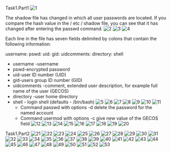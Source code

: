 
Task1.Part1
![1](https://user-images.githubusercontent.com/75836953/104859691-baf6bf00-592f-11eb-89e7-22a5055c466d.png)

   The shadow file has changed in which all user passwords are located.
   If you compare the hash value in the / etc / shadow file, you can see that it has changed after entering the passwd command. 
![2](https://user-images.githubusercontent.com/75836953/104859693-bc27ec00-592f-11eb-9ddb-c293c5340325.png)
![3](https://user-images.githubusercontent.com/75836953/104859694-bc27ec00-592f-11eb-8d98-6e6b81aa9d37.png)
![4](https://user-images.githubusercontent.com/75836953/104859695-bcc08280-592f-11eb-89d2-05d57b064492.png)

Each line in the file has seven fields delimited by colons that contain the following information:

   username: pswd: uid: gid: uidcomments: directory: shell

 - username -username 
 - pswd-encrypted password
 - uid-user ID number (UID) 
 - gid-users group ID number (GID)
 - uidcomments -comment, extended user description, for example full name of the user (GECOS)
 - directory -user home directory 
 - shell - login shell (defaults - /bin/bash)
![5](https://user-images.githubusercontent.com/75836953/104859696-bcc08280-592f-11eb-8771-9fe16437e653.png)
![6](https://user-images.githubusercontent.com/75836953/104859698-bd591900-592f-11eb-99af-77fa7822587b.png)
![7](https://user-images.githubusercontent.com/75836953/104859699-bd591900-592f-11eb-86f1-910d9323add5.png)
![8](https://user-images.githubusercontent.com/75836953/104859701-bdf1af80-592f-11eb-9989-b5811e235489.png)
![9](https://user-images.githubusercontent.com/75836953/104859703-bdf1af80-592f-11eb-8c3f-4238bc653b4a.png)
![10](https://user-images.githubusercontent.com/75836953/104859705-bf22dc80-592f-11eb-8e26-57c78824e444.png)
![11](https://user-images.githubusercontent.com/75836953/104859706-bf22dc80-592f-11eb-9dc5-cc051b959579.png)
   - Command  passwd  with options  -d  delete the password for the named account
   - Command  usermod  with options -c  give new value of the GECOS field
![12](https://user-images.githubusercontent.com/75836953/104859708-bfbb7300-592f-11eb-8917-24ecf9ab8f9d.png)
![13](https://user-images.githubusercontent.com/75836953/104859709-c0540980-592f-11eb-80aa-7e04cac150e0.png)
![14](https://user-images.githubusercontent.com/75836953/104859710-c0540980-592f-11eb-828c-266a2bf8ef27.png)
![15](https://user-images.githubusercontent.com/75836953/104859711-c0eca000-592f-11eb-927d-62563a182932.png)
![16](https://user-images.githubusercontent.com/75836953/104859712-c0eca000-592f-11eb-8009-6e537bac40c9.png)
![17](https://user-images.githubusercontent.com/75836953/104859713-c1853680-592f-11eb-84a5-c4409c21dba7.png)
![18](https://user-images.githubusercontent.com/75836953/104859714-c1853680-592f-11eb-8877-73592c2a6381.png)
![19](https://user-images.githubusercontent.com/75836953/104859715-c21dcd00-592f-11eb-974a-ed8d98dae7af.png)
![20](https://user-images.githubusercontent.com/75836953/104859716-c21dcd00-592f-11eb-8b4d-cccb4e19156e.png)

Task1.Part2
![21](https://user-images.githubusercontent.com/75836953/105500434-97cf6500-5ccb-11eb-9675-f1bdf70dec2c.png)
![22](https://user-images.githubusercontent.com/75836953/105500439-99992880-5ccb-11eb-87fa-0fadf5be41a9.png)
![23](https://user-images.githubusercontent.com/75836953/105500440-99992880-5ccb-11eb-9d39-b2419138f132.png)
![24](https://user-images.githubusercontent.com/75836953/105500442-9a31bf00-5ccb-11eb-9882-922be665dc57.png)
![25](https://user-images.githubusercontent.com/75836953/105500443-9a31bf00-5ccb-11eb-9427-8d4ecc192588.png)
![26](https://user-images.githubusercontent.com/75836953/105500444-9aca5580-5ccb-11eb-973a-38e3b579bc3b.png)
![27](https://user-images.githubusercontent.com/75836953/105500445-9b62ec00-5ccb-11eb-8e78-f1e8eabc33b0.png)
![28](https://user-images.githubusercontent.com/75836953/105500448-9b62ec00-5ccb-11eb-835c-26bd29994351.png)
![29](https://user-images.githubusercontent.com/75836953/105500449-9bfb8280-5ccb-11eb-80f0-49798b5b9a70.png)
![30](https://user-images.githubusercontent.com/75836953/105500450-9bfb8280-5ccb-11eb-99e2-60894e7837d0.png)
![31](https://user-images.githubusercontent.com/75836953/105500452-9c941900-5ccb-11eb-9369-bb5eec3af417.png)
![32](https://user-images.githubusercontent.com/75836953/105500454-9d2caf80-5ccb-11eb-817d-d41d28d6a82f.png)
![33](https://user-images.githubusercontent.com/75836953/105500456-9d2caf80-5ccb-11eb-8d05-c8523e72b5d5.png)
![34](https://user-images.githubusercontent.com/75836953/105500457-9dc54600-5ccb-11eb-98b2-c8f1e406cb2a.png)
![35](https://user-images.githubusercontent.com/75836953/105500459-9dc54600-5ccb-11eb-9c20-03fccfaf39fd.png)
![36](https://user-images.githubusercontent.com/75836953/105500460-9e5ddc80-5ccb-11eb-8a8e-95a031a2596f.png)
![37](https://user-images.githubusercontent.com/75836953/105500464-9ef67300-5ccb-11eb-9c58-a6c106e099fa.png)
![38](https://user-images.githubusercontent.com/75836953/105500466-9ef67300-5ccb-11eb-80fa-5eb06ec305bd.png)
![39](https://user-images.githubusercontent.com/75836953/105500469-9f8f0980-5ccb-11eb-958e-2d2360972b38.png)
![40](https://user-images.githubusercontent.com/75836953/105500474-a027a000-5ccb-11eb-9c46-bf843ae2e521.png)
![41](https://user-images.githubusercontent.com/75836953/105500475-a0c03680-5ccb-11eb-9f8b-029ee406a010.png)
![42](https://user-images.githubusercontent.com/75836953/105500476-a0c03680-5ccb-11eb-9347-8bc88ac81179.png)
![43](https://user-images.githubusercontent.com/75836953/105500477-a158cd00-5ccb-11eb-8eba-1f25e7694a63.png)
![44](https://user-images.githubusercontent.com/75836953/105500479-a1f16380-5ccb-11eb-9f1a-44404abf53c5.png)
![45](https://user-images.githubusercontent.com/75836953/105500480-a289fa00-5ccb-11eb-93f2-0501a726cfee.png)
![46](https://user-images.githubusercontent.com/75836953/105500483-a289fa00-5ccb-11eb-9743-924df9f4653c.png)
![47](https://user-images.githubusercontent.com/75836953/105500485-a3229080-5ccb-11eb-81eb-d89a7579c364.png)
![48](https://user-images.githubusercontent.com/75836953/105500487-a3bb2700-5ccb-11eb-9fe9-7ca38a38305a.png)
![49](https://user-images.githubusercontent.com/75836953/105500490-a3bb2700-5ccb-11eb-8ab0-1eb6e26c38d3.png)
![50](https://user-images.githubusercontent.com/75836953/105500493-a453bd80-5ccb-11eb-864d-59b6aedf97bb.png)
![51](https://user-images.githubusercontent.com/75836953/105500496-a4ec5400-5ccb-11eb-8943-4fc3d7da24e6.png)
![52](https://user-images.githubusercontent.com/75836953/105500497-a584ea80-5ccb-11eb-954f-f2bebbf8fff2.png)
![53](https://user-images.githubusercontent.com/75836953/105500498-a584ea80-5ccb-11eb-89c9-97425c1ac405.png)
